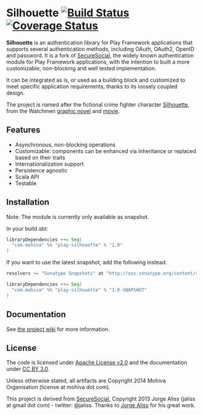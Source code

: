 Silhouette [![Build Status](https://travis-ci.org/mohiva/play-silhouette.png)](https://travis-ci.org/mohiva/play-silhouette) [![Coverage Status](https://coveralls.io/repos/mohiva/play-silhouette/badge.png)](https://coveralls.io/r/mohiva/play-silhouette)
==========

**Silhouette** is an authentication library for Play Framework applications that supports several authentication methods, including OAuth, OAuth2, OpenID and password. It is a fork of [SecureSocial](http://securesocial.ws/), the widely known authentication module for Play Framework applications, with the intention to built a more customizable, non-blocking and well tested implementation.

It can be integrated as is, or used as a building block and customized to meet specific application requirements, thanks to its loosely coupled design.

The project is named after the fictional crime fighter character [Silhouette](http://www.comicvine.com/silhouette/4005-35807/), from the Watchmen [graphic novel](http://en.wikipedia.org/wiki/Watchmen) and [movie](http://en.wikipedia.org/wiki/Watchmen_%28film%29).


## Features

* Asynchronous, non-blocking operations
* Customizable: components can be enhanced via inheritance or replaced based on their traits
* Internationalization support
* Persistence agnostic
* Scala API
* Testable


## Installation

Note: The module is currently only available as snapshot.

In your build.sbt:
```scala
libraryDependencies ++= Seq(
  "com.mohiva" %% "play-silhouette" % "1.0"
)
```

If you want to use the latest snapshot, add the following instead:
```scala
resolvers += "Sonatype Snapshots" at "http://oss.sonatype.org/content/repositories/snapshots/"

libraryDependencies ++= Seq(
  "com.mohiva" %% "play-silhouette" % "1.0-SNAPSHOT"
)
```


## Documentation

See [the project wiki](https://github.com/mohiva/play-silhouette/wiki) for more information.


## License

The code is licensed under [Apache License v2.0](http://www.apache.org/licenses/LICENSE-2.0) and the documentation under [CC BY 3.0](http://creativecommons.org/licenses/by/3.0/).

Unless otherwise stated, all artifacts are Copyright 2014 Mohiva Organisation (license at mohiva dot com).

This project is derived from [SecureSocial](https://github.com/jaliss/securesocial), Copyright 2013 Jorge Aliss (jaliss at gmail dot com) - twitter: @jaliss. Thanks to [Jorge Aliss](https://github.com/jaliss) for his great work.
